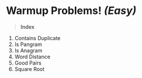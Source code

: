 # Warmup Problems! _(Easy)_

> **Index** 
1. Contains Duplicate
2. Is Pangram
3. Is Anagram
4. Word Distance
5. Good Pairs
6. Square Root